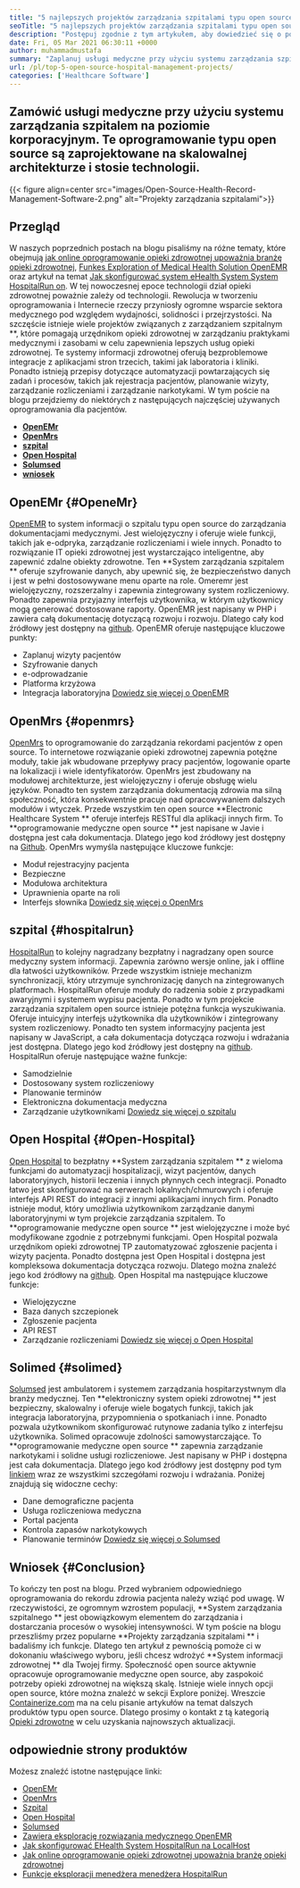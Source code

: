 ```yaml
---
title: "5 najlepszych projektów zarządzania szpitalami typu open source" 
seoTitle: "5 najlepszych projektów zarządzania szpitalami typu open source" 
description: "Postępuj zgodnie z tym artykułem, aby dowiedzieć się o powszechnie używanych projektach zarządzania szpitalami. Rozwiązania te oferują zintegrowaną platformę do organizowania praktyk medycznych." 
date: Fri, 05 Mar 2021 06:30:11 +0000
author: muhammadmustafa
summary: "Zaplanuj usługi medyczne przy użyciu systemu zarządzania szpitalem na poziomie korporacyjnym. Te oprogramowanie typu open source są zaprojektowane na skalowalnej architekturze i stosie technologii." 
url: /pl/top-5-open-source-hospital-management-projects/
categories: ['Healthcare Software']
---
```


## Zamówić usługi medyczne przy użyciu systemu zarządzania szpitalem na poziomie korporacyjnym. Te oprogramowanie typu open source są zaprojektowane na skalowalnej architekturze i stosie technologii.

{{< figure align=center src="images/Open-Source-Health-Record-Management-Software-2.png" alt="Projekty zarządzania szpitalami">}}


## Przegląd
W naszych poprzednich postach na blogu pisaliśmy na różne tematy, które obejmują [jak online oprogramowanie opieki zdrowotnej upoważnia branżę opieki zdrowotnej][1], [Funkes Exploration of Medical Health Solution OpenEMR][2] oraz artykuł na temat [Jak skonfigurować system eHealth System System HospitalRun on][3]. W tej nowoczesnej epoce technologii dział opieki zdrowotnej poważnie zależy od technologii. Rewolucja w tworzeniu oprogramowania i Internecie rzeczy przyniosły ogromne wsparcie sektora medycznego pod względem wydajności, solidności i przejrzystości.
Na szczęście istnieje wiele projektów związanych z zarządzaniem szpitalnym **, które pomagają urzędnikom opieki zdrowotnej w zarządzaniu praktykami medycznymi i zasobami w celu zapewnienia lepszych usług opieki zdrowotnej. Te systemy informacji zdrowotnej oferują bezproblemowe integracje z aplikacjami stron trzecich, takimi jak laboratoria i kliniki. Ponadto istnieją przepisy dotyczące automatyzacji powtarzających się zadań i procesów, takich jak rejestracja pacjentów, planowanie wizyty, zarządzanie rozliczeniami i zarządzanie narkotykami. W tym poście na blogu przejdziemy do niektórych z następujących najczęściej używanych oprogramowania dla pacjentów.
  * **[OpenEMr][4]**
  * **[OpenMrs][5]**
  * **[szpital][6]**
  * **[Open Hospital][7]**
  * **[Solumsed][8]**
  * **[wniosek][9]**

## OpenEMr   {#OpeneMr}
[OpenEMR][10] to system informacji o szpitalu typu open source do zarządzania dokumentacjami medycznymi. Jest wielojęzyczny i oferuje wiele funkcji, takich jak e-odpryka, zarządzanie rozliczeniami i wiele innych. Ponadto to rozwiązanie IT opieki zdrowotnej jest wystarczająco inteligentne, aby zapewnić zdalne obiekty zdrowotne. Ten  **System zarządzania szpitalem **  oferuje szyfrowanie danych, aby upewnić się, że bezpieczeństwo danych i jest w pełni dostosowywane menu oparte na role. Omeremr jest wielojęzyczny, rozszerzalny i zapewnia zintegrowany system rozliczeniowy. Ponadto zapewnia przyjazny interfejs użytkownika, w którym użytkownicy mogą generować dostosowane raporty. OpenEMR jest napisany w PHP i zawiera całą dokumentację dotyczącą rozwoju i rozwoju. Dlatego cały kod źródłowy jest dostępny na [github][11].
OpenEMR oferuje następujące kluczowe punkty:
  * Zaplanuj wizyty pacjentów
  * Szyfrowanie danych
  * e-odprowadzanie
  * Platforma krzyżowa
  * Integracja laboratoryjna
[Dowiedz się więcej o OpenEMR][12]

## OpenMrs   {#openmrs}
[OpenMrs][13] to oprogramowanie do zarządzania rekordami pacjentów z open source. To internetowe rozwiązanie opieki zdrowotnej zapewnia potężne moduły, takie jak wbudowane przepływy pracy pacjentów, logowanie oparte na lokalizacji i wiele identyfikatorów. OpenMrs jest zbudowany na modułowej architekturze, jest wielojęzyczny i oferuje obsługę wielu języków. Ponadto ten system zarządzania dokumentacją zdrowia ma silną społeczność, która konsekwentnie pracuje nad opracowywaniem dalszych modułów i wtyczek. Przede wszystkim ten open source  **Electronic Healthcare System **  oferuje interfejs RESTful dla aplikacji innych firm. To  **oprogramowanie medyczne open source **  jest napisane w Javie i dostępna jest cała dokumentacja. Dlatego jego kod źródłowy jest dostępny na [Github][14].
OpenMrs wymyśla następujące kluczowe funkcje:
  * Moduł rejestracyjny pacjenta
  * Bezpieczne
  * Modułowa architektura
  * Uprawnienia oparte na roli
  * Interfejs słownika
[Dowiedz się więcej o OpenMrs][15]

## szpital   {#hospitalrun}
[HospitalRun][16] to kolejny nagradzany bezpłatny i nagradzany open source medyczny system informacji. Zapewnia zarówno wersje online, jak i offline dla łatwości użytkowników. Przede wszystkim istnieje mechanizm synchronizacji, który utrzymuje synchronizację danych na zintegrowanych platformach. HospitalRun oferuje moduły do ​​radzenia sobie z przypadkami awaryjnymi i systemem wypisu pacjenta. Ponadto w tym projekcie zarządzania szpitalem open source istnieje potężna funkcja wyszukiwania. Oferuje intuicyjny interfejs użytkownika dla użytkowników i zintegrowany system rozliczeniowy. Ponadto ten system informacyjny pacjenta jest napisany w JavaScript, a cała dokumentacja dotycząca rozwoju i wdrażania jest dostępna. Dlatego jego kod źródłowy jest dostępny na [github][17].
HospitalRun oferuje następujące ważne funkcje:
  * Samodzielnie
  * Dostosowany system rozliczeniowy
  * Planowanie terminów
  * Elektroniczna dokumentacja medyczna
  * Zarządzanie użytkownikami
[Dowiedz się więcej o szpitalu][18]

## Open Hospital   {#Open-Hospital}
[Open Hospital][19] to bezpłatny  **System zarządzania szpitalem **  z wieloma funkcjami do automatyzacji hospitalizacji, wizyt pacjentów, danych laboratoryjnych, historii leczenia i innych płynnych cech integracji. Ponadto łatwo jest skonfigurować na serwerach lokalnych/chmurowych i oferuje interfejs API REST do integracji z innymi aplikacjami innych firm. Ponadto istnieje moduł, który umożliwia użytkownikom zarządzanie danymi laboratoryjnymi w tym projekcie zarządzania szpitalem. To  **oprogramowanie medyczne open source **  jest wielojęzyczne i może być modyfikowane zgodnie z potrzebnymi funkcjami. Open Hospital pozwala urzędnikom opieki zdrowotnej TP zautomatyzować zgłoszenie pacjenta i wizyty pacjenta. Ponadto dostępna jest Open Hospital i dostępna jest kompleksowa dokumentacja dotycząca rozwoju. Dlatego można znaleźć jego kod źródłowy na [github][20].
Open Hospital ma następujące kluczowe funkcje:
  * Wielojęzyczne
  * Baza danych szczepionek
  * Zgłoszenie pacjenta
  * API REST
  * Zarządzanie rozliczeniami
[Dowiedz się więcej o Open Hospital][21]

## Solimed   {#solimed}
[Solumsed][22] jest ambulatorem i systemem zarządzania hospitarzystwnym dla branży medycznej. Ten  **elektroniczny system opieki zdrowotnej **  jest bezpieczny, skalowalny i oferuje wiele bogatych funkcji, takich jak integracja laboratoryjna, przypomnienia o spotkaniach i inne. Ponadto pozwala użytkownikom skonfigurować rutynowe zadania tylko z interfejsu użytkownika. Solimed opracowuje zdolności samowystarczające. To  **oprogramowanie medyczne open source **  zapewnia zarządzanie narkotykami i solidne usługi rozliczeniowe. Jest napisany w PHP i dostępna jest cała dokumentacja. Dlatego jego kod źródłowy jest dostępny pod tym [linkiem][23] wraz ze wszystkimi szczegółami rozwoju i wdrażania.
Poniżej znajdują się widoczne cechy:
  * Dane demograficzne pacjenta
  * Usługa rozliczeniowa medyczna
  * Portal pacjenta
  * Kontrola zapasów narkotykowych
  * Planowanie terminów
[Dowiedz się więcej o Solumsed][24]

## Wniosek   {#Conclusion}
To kończy ten post na blogu. Przed wybraniem odpowiedniego oprogramowania do rekordu zdrowia pacjenta należy wziąć pod uwagę. W rzeczywistości, ze ogromnym wzrostem populacji,  **System zarządzania szpitalnego **  jest obowiązkowym elementem do zarządzania i dostarczania procesów o wysokiej intensywności. W tym poście na blogu przeszliśmy przez popularne  **Projekty zarządzania szpitalami **  i badaliśmy ich funkcje. Dlatego ten artykuł z pewnością pomoże ci w dokonaniu właściwego wyboru, jeśli chcesz wdrożyć  **System informacji zdrowotnej **  dla Twojej firmy. Społeczność open source aktywnie opracowuje oprogramowanie medyczne open source, aby zaspokoić potrzeby opieki zdrowotnej na większą skalę. Istnieje wiele innych opcji open source, które można znaleźć w sekcji Explore poniżej.
Wreszcie [Containerize.com][25] ma na celu pisanie artykułów na temat dalszych produktów typu open source. Dlatego prosimy o kontakt z tą kategorią [Opieki zdrowotne][26] w celu uzyskania najnowszych aktualizacji.

## odpowiednie strony produktów
Możesz znaleźć istotne następujące linki:
  * [OpenEMr][27]
  * [OpenMrs][28]
  * [Szpital][18]
  * [Open Hospital][21]
  * [Solumsed][24]
  * [Zawiera eksplorację rozwiązania medycznego OpenEMR][2]
  * [Jak skonfigurować EHealth System HospitalRun na LocalHost][3]
  * [Jak online oprogramowanie opieki zdrowotnej upoważnia branżę opieki zdrowotnej][1]
  * [Funkcje eksploracji menedżera menedżera HospitalRun][29]

  
[1]: https://blog.containerize.com/2021/02/12/how-online-healthcare-software-empowers-healthcare-industry/
[2]: https://blog.containerize.com/healthcare-software/open-source-medical-software-openemr-features/
[3]: https://blog.containerize.com/healthcare-software/how-to-install-hospitalrun-hospital-management-system/
[4]: #OpenEMR
[5]: #OpenMRS
[6]: #Hospitalrun
[7]: #Open-Hospital
[8]: #Solismed
[9]: #Conclusion
[10]: https://products.containerize.com/healthcare-technologies/openemr/
[11]: https://github.com/OpenShot/openshot-qt
[12]: https://www.open-emr.org/
[13]: https://products.containerize.com/healthcare-technologies/openmrs/
[14]: https://github.com/openmrs/openmrs-core
[15]: https://products.containerize.com/healthcare-technologies/openmrs
[16]: https://products.containerize.com/healthcare-technologies/hospitalrun/
[17]: https://github.com/HospitalRun/hospitalrun
[18]: https://products.containerize.com/healthcare-technologies/hospitalrun
[19]: https://products.containerize.com/healthcare-technologies/open-hospital/
[20]: https://github.com/informatici/openhospital
[21]: https://products.containerize.com/healthcare-technologies/open-hospital
[22]: https://products.containerize.com/healthcare-technologies/solismed/
[23]: https://www.solismed.com/startup.html
[24]: https://products.containerize.com/healthcare-technologies/solismed
[25]: https://www.containerize.com/
[26]: https://products.containerize.com/healthcare-technologies/
[27]: https://products.containerize.com/health-care-technologies/openemr
[28]: https://products.containerize.com/health-care-technologies/openmrs
[29]: https://blog.containerize.com/healthcare-software/features-exploration-of-medical-record-manager-hospitalrun/
